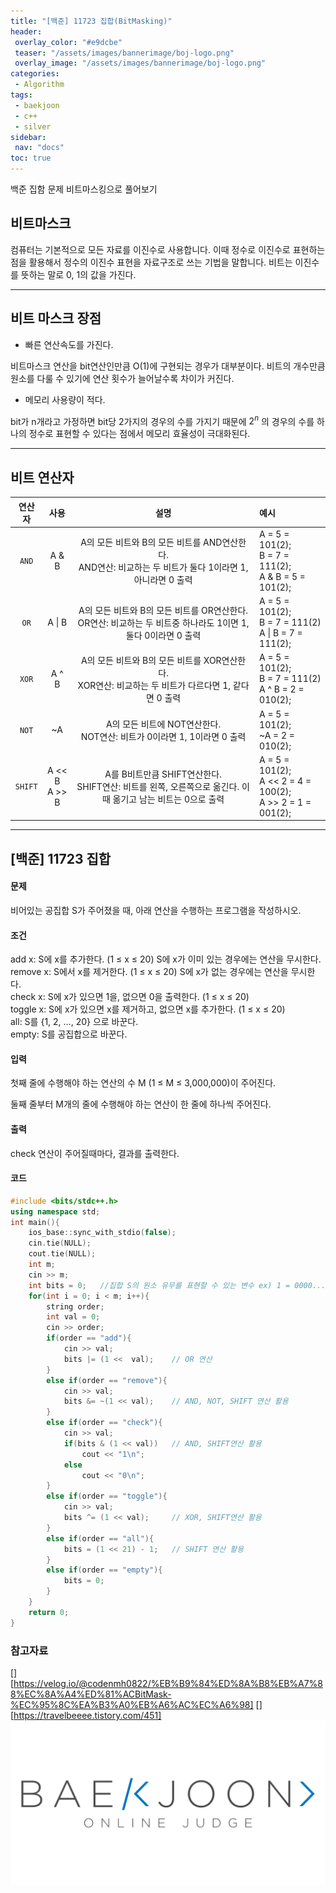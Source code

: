 ```yaml
---
title: "[백준] 11723 집합(BitMasking)"
header:
 overlay_color: "#e9dcbe"
 teaser: "/assets/images/bannerimage/boj-logo.png"
 overlay_image: "/assets/images/bannerimage/boj-logo.png"
categories:
 - Algorithm
tags:
 - baekjoon
 - c++
 - silver
sidebar:
 nav: "docs"
toc: true
---
```


백준 집함 문제 비트마스킹으로 풀어보기

## 비트마스크

컴퓨터는 기본적으로 모든 자료를 이진수로 사용합니다. 이때 정수로 이진수로 표현하는 점을 활용해서 정수의 이진수 표현을 자료구조로 쓰는 기법을 말합니다. 비트는 이진수를 뜻하는 말로 0, 1의 값을 가진다. 

--- 

## 비트 마스크 장점

- 빠른 연산속도를 가진다.

비트마스크 연산을 bit연산인만큼 O(1)에 구현되는 경우가 대부분이다. 비트의 개수만큼 원소를 다룰 수 있기에 연산 횟수가 늘어날수록 차이가 커진다.
- 메모리 사용량이 적다.

bit가 n개라고 가정하면 bit당 2가지의 경우의 수를 가지기 때문에 $2^n$ 의 경우의 수를 하나의 정수로 표현할 수 있다는 점에서 메모리 효율성이 극대화된다.

---

## 비트 연산자

|연산자|사용|설명|예시|
|:---:|:---:|:---:|:--|
| `AND` |A & B | A의 모든 비트와 B의 모든 비트를 AND연산한다. <br> AND연산: 비교하는 두 비트가 둘다 1이라면 1, 아니라면 0 출력 | A = 5 = 101(2); <br> B = 7 = 111(2); <br> A & B = 5 = 101(2); |
| `OR` | A \| B | A의 모든 비트와 B의 모든 비트를 OR연산한다. <br> OR연산: 비교하는 두 비트중 하나라도 1이면 1, 둘다 0이라면 0 출력 | A = 5 = 101(2); <br> B = 7 = 111(2) <br> A \| B = 7 = 111(2); |
| `XOR` | A ^ B | A의 모든 비트와 B의 모든 비트를 XOR연산한다. <br> XOR연산: 비교하는 두 비트가 다르다면 1, 같다면 0 출력 | A = 5 = 101(2); <br> B = 7 = 111(2) <br> A ^ B = 2 = 010(2); |
| `NOT` | ~A | A의 모든 비트에 NOT연산한다. <br> NOT연산: 비트가 0이라면 1, 1이라면 0 출력 | A = 5 = 101(2); <br>  ~A = 2 = 010(2);
| `SHIFT` | A << B <br> A >> B| A를 B비트만큼 SHIFT연산한다. <br> SHIFT연산: 비트를 왼쪽, 오른쪽으로 옮긴다. 이때 옮기고 남는 비트는 0으로 출력 | A = 5 = 101(2); <br> A << 2 = 4 = 100(2); <br> A >> 2 = 1 = 001(2); |

---

## [백준] 11723 집합

#### 문제
비어있는 공집합 S가 주어졌을 때, 아래 연산을 수행하는 프로그램을 작성하시오.

#### 조건
add x: S에 x를 추가한다. (1 ≤ x ≤ 20) S에 x가 이미 있는 경우에는 연산을 무시한다.<br>
remove x: S에서 x를 제거한다. (1 ≤ x ≤ 20) S에 x가 없는 경우에는 연산을 무시한다.<br>
check x: S에 x가 있으면 1을, 없으면 0을 출력한다. (1 ≤ x ≤ 20)<br>
toggle x: S에 x가 있으면 x를 제거하고, 없으면 x를 추가한다. (1 ≤ x ≤ 20)<br>
all: S를 {1, 2, ..., 20} 으로 바꾼다.<br>
empty: S를 공집합으로 바꾼다.<br>

#### 입력
첫째 줄에 수행해야 하는 연산의 수 M (1 ≤ M ≤ 3,000,000)이 주어진다.

둘째 줄부터 M개의 줄에 수행해야 하는 연산이 한 줄에 하나씩 주어진다.

#### 출력
check 연산이 주어질때마다, 결과를 출력한다.

#### 코드

```cpp
#include <bits/stdc++.h>
using namespace std;
int main(){
    ios_base::sync_with_stdio(false);
    cin.tie(NULL);
    cout.tie(NULL);
    int m;
    cin >> m;
    int bits = 0;   //집합 S의 원소 유무를 표현할 수 있는 변수 ex) 1 = 0000...0000001(2) 일때 자릿수 순서대로 1인 경우는 집합안에 존재, 0인경우 집합안에 존재하지 않음
    for(int i = 0; i < m; i++){
        string order;
        int val = 0;
        cin >> order;
        if(order == "add"){
            cin >> val;
            bits |= (1 <<  val);    // OR 연산
        }
        else if(order == "remove"){
            cin >> val;
            bits &= ~(1 << val);    // AND, NOT, SHIFT 연산 활용
        }
        else if(order == "check"){
            cin >> val;
            if(bits & (1 << val))   // AND, SHIFT연산 활용
                cout << "1\n";
            else
                cout << "0\n";
        }
        else if(order == "toggle"){
            cin >> val;
            bits ^= (1 << val);     // XOR, SHIFT연산 활용
        }
        else if(order == "all"){
            bits = (1 << 21) - 1;   // SHIFT 연산 활용
        }
        else if(order == "empty"){
            bits = 0;
        }
    }
    return 0;
}
```

### 참고자료
[][https://velog.io/@codenmh0822/%EB%B9%84%ED%8A%B8%EB%A7%88%EC%8A%A4%ED%81%ACBitMask-%EC%95%8C%EA%B3%A0%EB%A6%AC%EC%A6%98]
[][https://travelbeeee.tistory.com/451]<br>
[!["baekjoon"](/assets/images/bannerimage/boj-logo.png)](https://www.acmicpc.net/problem/11723)